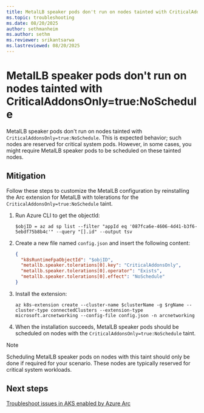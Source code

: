 ```yaml
---
title: MetalLB speaker pods don't run on nodes tainted with CriticalAddonsOnly=true:NoSchedule
ms.topic: troubleshooting
ms.date: 08/20/2025
author: sethmanheim
ms.author: sethm
ms.reviewer: srikantsarwa
ms.lastreviewed: 08/20/2025
---
```


# MetalLB speaker pods don't run on nodes tainted with CriticalAddonsOnly=true:NoSchedule

MetalLB speaker pods don't run on nodes tainted with `CriticalAddonsOnly=true:NoSchedule`. This is expected behavior; such nodes are reserved for critical system pods. However, in some cases, you might require MetalLB speaker pods to be scheduled on these tainted nodes.

## Mitigation

Follow these steps to customize the MetalLB configuration by reinstalling the Arc extension for MetalLB with tolerations for the `CriticalAddonsOnly=true:NoSchedule` taint.

1. Run Azure CLI to get the objectId:

   ```azurecli
   $objID = az ad sp list --filter "appId eq '087fca6e-4606-4d41-b3f6-5ebdf75b8b4c'" --query "[].id" --output tsv
   ```

1. Create a new file named `config.json` and insert the following content:

   ```json
   {
     "k8sRuntimeFpaObjectId": "$objID",
     "metallb.speaker.tolerations[0].key": "CriticalAddonsOnly",
     "metallb.speaker.tolerations[0].operator": "Exists",
     "metallb.speaker.tolerations[0].effect": "NoSchedule"
   }
   ```

1. Install the extension:

   ```azurecli
   az k8s-extension create --cluster-name $clusterName -g $rgName --cluster-type connectedClusters --extension-type microsoft.arcnetworking --config-file config.json -n arcnetworking
   ```

1. When the installation succeeds, MetalLB speaker pods should be scheduled on nodes with the `CriticalAddonsOnly=true:NoSchedule` taint.

> [!NOTE]
> Scheduling MetalLB speaker pods on nodes with this taint should only be done if required for your scenario. These nodes are typically reserved for critical system workloads.

## Next steps

[Troubleshoot issues in AKS enabled by Azure Arc](aks-troubleshoot.md)
